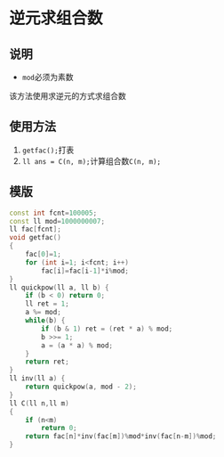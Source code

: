 # 逆元求组合数
## 说明
* `mod`必须为素数

该方法使用求逆元的方式求组合数

## 使用方法
1. `getfac();`打表
2. `ll ans = C(n, m);`计算组合数`C(n, m);`

## 模版
```C++
const int fcnt=100005;
const ll mod=1000000007;
ll fac[fcnt];
void getfac()
{
    fac[0]=1;
    for (int i=1; i<fcnt; i++)
        fac[i]=fac[i-1]*i%mod;
}
ll quickpow(ll a, ll b) {    if (b < 0) return 0;    ll ret = 1;    a %= mod;    while(b) {        if (b & 1) ret = (ret * a) % mod;        b >>= 1;        a = (a * a) % mod;    }    return ret;}
ll inv(ll a) {    return quickpow(a, mod - 2);}
ll C(ll n,ll m)
{
    if (n<m)
        return 0;
    return fac[n]*inv(fac[m])%mod*inv(fac[n-m])%mod;
}
```